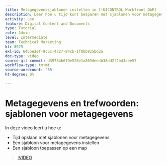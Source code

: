 ```yaml
---
title: Metagegevenssjablonen instellen in [!UICONTROL Workfront DAM]
description: Leer hoe u tijd kunt besparen met sjablonen voor metagegevens, een sjabloon voor metagegevens kunt instellen en een sjabloon kunt toepassen op een map in [!UICONTROL Workfront DAM].
activity: use
feature: Digital Content and Documents
type: Tutorial
role: Admin
level: Intermediate
team: Technical Marketing
kt: 8975
exl-id: 6455e20f-9c5c-4727-84cb-1f8bb825bd2a
doc-type: video
source-git-commit: d39754b619e526e1a869deedb38dd2f2b43aee57
workflow-type: tm+mt
source-wordcount: '55'
ht-degree: 0%

---
```


# Metagegevens en trefwoorden: sjablonen voor metagegevens

In deze video leert u hoe u:

* Tijd opslaan met sjablonen voor metagegevens
* Een sjabloon voor metagegevens instellen
* Een sjabloon toepassen op een map

>[!VIDEO](https://video.tv.adobe.com/v/335238/?quality=12)
